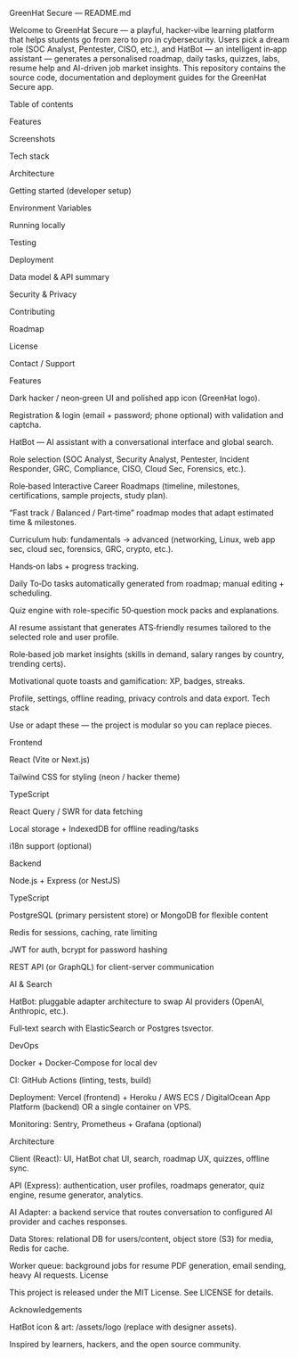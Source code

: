 
GreenHat Secure — README.md

Welcome to GreenHat Secure — a playful, hacker‑vibe learning platform that helps students go from zero to pro in cybersecurity. Users pick a dream role (SOC Analyst, Pentester, CISO, etc.), and HatBot — an intelligent in‑app assistant — generates a personalised roadmap, daily tasks, quizzes, labs, resume help and AI-driven job market insights. This repository contains the source code, documentation and deployment guides for the GreenHat Secure app.

Table of contents

Features

Screenshots

Tech stack

Architecture

Getting started (developer setup)

Environment Variables

Running locally

Testing

Deployment

Data model & API summary

Security & Privacy

Contributing

Roadmap

License

Contact / Support

Features

Dark hacker / neon‑green UI and polished app icon (GreenHat logo).

Registration & login (email + password; phone optional) with validation and captcha.

HatBot — AI assistant with a conversational interface and global search.

Role selection (SOC Analyst, Security Analyst, Pentester, Incident Responder, GRC, Compliance, CISO, Cloud Sec, Forensics, etc.).

Role‑based Interactive Career Roadmaps (timeline, milestones, certifications, sample projects, study plan).

“Fast track / Balanced / Part‑time” roadmap modes that adapt estimated time & milestones.

Curriculum hub: fundamentals → advanced (networking, Linux, web app sec, cloud sec, forensics, GRC, crypto, etc.).

Hands‑on labs + progress tracking.

Daily To‑Do tasks automatically generated from roadmap; manual editing + scheduling.

Quiz engine with role-specific 50‑question mock packs and explanations.

AI resume assistant that generates ATS‑friendly resumes tailored to the selected role and user profile.

Role‑based job market insights (skills in demand, salary ranges by country, trending certs).

Motivational quote toasts and gamification: XP, badges, streaks.

Profile, settings, offline reading, privacy controls and data export.
Tech stack 

Use or adapt these — the project is modular so you can replace pieces.

Frontend

React (Vite or Next.js)

Tailwind CSS for styling (neon / hacker theme)

TypeScript

React Query / SWR for data fetching

Local storage + IndexedDB for offline reading/tasks

i18n support (optional)

Backend

Node.js + Express (or NestJS)

TypeScript

PostgreSQL (primary persistent store) or MongoDB for flexible content

Redis for sessions, caching, rate limiting

JWT for auth, bcrypt for password hashing

REST API (or GraphQL) for client-server communication

AI & Search

HatBot: pluggable adapter architecture to swap AI providers (OpenAI, Anthropic, etc.).

Full‑text search with ElasticSearch or Postgres tsvector.

DevOps

Docker + Docker‑Compose for local dev

CI: GitHub Actions (linting, tests, build)

Deployment: Vercel (frontend) + Heroku / AWS ECS / DigitalOcean App Platform (backend) OR a single container on VPS.

Monitoring: Sentry, Prometheus + Grafana (optional)

Architecture

Client (React): UI, HatBot chat UI, search, roadmap UX, quizzes, offline sync.

API (Express): authentication, user profiles, roadmaps generator, quiz engine, resume generator, analytics.

AI Adapter: a backend service that routes conversation to configured AI provider and caches responses.

Data Stores: relational DB for users/content, object store (S3) for media, Redis for cache.

Worker queue: background jobs for resume PDF generation, email sending, heavy AI requests.
License

This project is released under the MIT License. See LICENSE for details.

Acknowledgements

HatBot icon & art: /assets/logo (replace with designer assets).

Inspired by learners, hackers, and the open source community.
